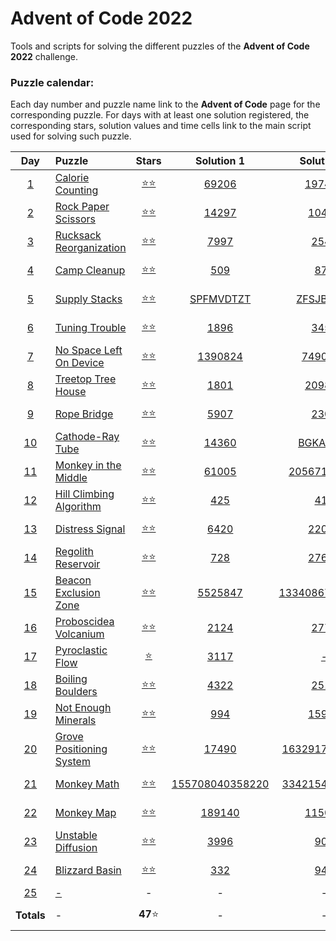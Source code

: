 # Advent of Code 2022

Tools and scripts for solving the different puzzles of the **Advent of Code 2022** 
challenge.

### Puzzle calendar:
Each day number and puzzle name link to the **Advent of Code** page for the 
corresponding puzzle. For days with at least one solution registered, the 
corresponding stars, solution values and time cells link to the main script used for 
solving such puzzle.

|                  **Day**                   | **Puzzle**                                                       |                                               **Stars**                                                |                                              **Solution 1**                                               |                                              **Solution 2**                                              |                                              **Time**                                              |
|:------------------------------------------:|:-----------------------------------------------------------------|:------------------------------------------------------------------------------------------------------:|:---------------------------------------------------------------------------------------------------------:|:--------------------------------------------------------------------------------------------------------:|:--------------------------------------------------------------------------------------------------:|
|  [1](https://adventofcode.com/2022/day/1)  | [Calorie Counting](https://adventofcode.com/2022/day/1)          | [:star::star:](https://github.com/JaviLunes/AdventCode2022/tree/master/src/aoc2022/day_1/solution.py)  |      [69206](https://github.com/JaviLunes/AdventCode2022/tree/master/src/aoc2022/day_1/solution.py)       |     [197400](https://github.com/JaviLunes/AdventCode2022/tree/master/src/aoc2022/day_1/solution.py)      |  [0.99 ms](https://github.com/JaviLunes/AdventCode2022/tree/master/src/aoc2022/day_1/solution.py)  |
|  [2](https://adventofcode.com/2022/day/2)  | [Rock Paper Scissors](https://adventofcode.com/2022/day/2)       | [:star::star:](https://github.com/JaviLunes/AdventCode2022/tree/master/src/aoc2022/day_2/solution.py)  |      [14297](https://github.com/JaviLunes/AdventCode2022/tree/master/src/aoc2022/day_2/solution.py)       |      [10498](https://github.com/JaviLunes/AdventCode2022/tree/master/src/aoc2022/day_2/solution.py)      |  [7.98 ms](https://github.com/JaviLunes/AdventCode2022/tree/master/src/aoc2022/day_2/solution.py)  |
|  [3](https://adventofcode.com/2022/day/3)  | [Rucksack Reorganization](https://adventofcode.com/2022/day/3)   | [:star::star:](https://github.com/JaviLunes/AdventCode2022/tree/master/src/aoc2022/day_3/solution.py)  |       [7997](https://github.com/JaviLunes/AdventCode2022/tree/master/src/aoc2022/day_3/solution.py)       |      [2545](https://github.com/JaviLunes/AdventCode2022/tree/master/src/aoc2022/day_3/solution.py)       |  [2.02 ms](https://github.com/JaviLunes/AdventCode2022/tree/master/src/aoc2022/day_3/solution.py)  |
|  [4](https://adventofcode.com/2022/day/4)  | [Camp Cleanup](https://adventofcode.com/2022/day/4)              | [:star::star:](https://github.com/JaviLunes/AdventCode2022/tree/master/src/aoc2022/day_4/solution.py)  |       [509](https://github.com/JaviLunes/AdventCode2022/tree/master/src/aoc2022/day_4/solution.py)        |       [870](https://github.com/JaviLunes/AdventCode2022/tree/master/src/aoc2022/day_4/solution.py)       |  [7.10 ms](https://github.com/JaviLunes/AdventCode2022/tree/master/src/aoc2022/day_4/solution.py)  |
|  [5](https://adventofcode.com/2022/day/5)  | [Supply Stacks](https://adventofcode.com/2022/day/5)             | [:star::star:](https://github.com/JaviLunes/AdventCode2022/tree/master/src/aoc2022/day_5/solution.py)  |    [SPFMVDTZT](https://github.com/JaviLunes/AdventCode2022/tree/master/src/aoc2022/day_5/solution.py)     |    [ZFSJBPRFP](https://github.com/JaviLunes/AdventCode2022/tree/master/src/aoc2022/day_5/solution.py)    |  [2.98 ms](https://github.com/JaviLunes/AdventCode2022/tree/master/src/aoc2022/day_5/solution.py)  |
|  [6](https://adventofcode.com/2022/day/6)  | [Tuning Trouble](https://adventofcode.com/2022/day/6)            | [:star::star:](https://github.com/JaviLunes/AdventCode2022/tree/master/src/aoc2022/day_6/solution.py)  |       [1896](https://github.com/JaviLunes/AdventCode2022/tree/master/src/aoc2022/day_6/solution.py)       |      [3452](https://github.com/JaviLunes/AdventCode2022/tree/master/src/aoc2022/day_6/solution.py)       |  [3.99 ms](https://github.com/JaviLunes/AdventCode2022/tree/master/src/aoc2022/day_6/solution.py)  |
|  [7](https://adventofcode.com/2022/day/7)  | [No Space Left On Device](https://adventofcode.com/2022/day/7)   | [:star::star:](https://github.com/JaviLunes/AdventCode2022/tree/master/src/aoc2022/day_7/solution.py)  |     [1390824](https://github.com/JaviLunes/AdventCode2022/tree/master/src/aoc2022/day_7/solution.py)      |     [7490863](https://github.com/JaviLunes/AdventCode2022/tree/master/src/aoc2022/day_7/solution.py)     |  [3.99 ms](https://github.com/JaviLunes/AdventCode2022/tree/master/src/aoc2022/day_7/solution.py)  |
|  [8](https://adventofcode.com/2022/day/8)  | [Treetop Tree House](https://adventofcode.com/2022/day/8)        | [:star::star:](https://github.com/JaviLunes/AdventCode2022/tree/master/src/aoc2022/day_8/solution.py)  |       [1801](https://github.com/JaviLunes/AdventCode2022/tree/master/src/aoc2022/day_8/solution.py)       |     [209880](https://github.com/JaviLunes/AdventCode2022/tree/master/src/aoc2022/day_8/solution.py)      | [41.89 ms](https://github.com/JaviLunes/AdventCode2022/tree/master/src/aoc2022/day_8/solution.py)  |
|  [9](https://adventofcode.com/2022/day/9)  | [Rope Bridge](https://adventofcode.com/2022/day/9)               | [:star::star:](https://github.com/JaviLunes/AdventCode2022/tree/master/src/aoc2022/day_9/solution.py)  |       [5907](https://github.com/JaviLunes/AdventCode2022/tree/master/src/aoc2022/day_9/solution.py)       |      [2303](https://github.com/JaviLunes/AdventCode2022/tree/master/src/aoc2022/day_9/solution.py)       |  [0.11 s](https://github.com/JaviLunes/AdventCode2022/tree/master/src/aoc2022/day_9/solution.py)   |
| [10](https://adventofcode.com/2022/day/10) | [Cathode-Ray Tube](https://adventofcode.com/2022/day/10)         | [:star::star:](https://github.com/JaviLunes/AdventCode2022/tree/master/src/aoc2022/day_10/solution.py) |      [14360](https://github.com/JaviLunes/AdventCode2022/tree/master/src/aoc2022/day_10/solution.py)      |    [BGKAEREZ](https://github.com/JaviLunes/AdventCode2022/tree/master/src/aoc2022/day_10/solution.py)    | [1.10 ms](https://github.com/JaviLunes/AdventCode2022/tree/master/src/aoc2022/day_10/solution.py)  |
| [11](https://adventofcode.com/2022/day/11) | [Monkey in the Middle](https://adventofcode.com/2022/day/11)     | [:star::star:](https://github.com/JaviLunes/AdventCode2022/tree/master/src/aoc2022/day_11/solution.py) |      [61005](https://github.com/JaviLunes/AdventCode2022/tree/master/src/aoc2022/day_11/solution.py)      |  [20567144694](https://github.com/JaviLunes/AdventCode2022/tree/master/src/aoc2022/day_11/solution.py)   |  [1.34 s](https://github.com/JaviLunes/AdventCode2022/tree/master/src/aoc2022/day_11/solution.py)  |
| [12](https://adventofcode.com/2022/day/12) | [Hill Climbing Algorithm](https://adventofcode.com/2022/day/12)  | [:star::star:](https://github.com/JaviLunes/AdventCode2022/tree/master/src/aoc2022/day_12/solution.py) |       [425](https://github.com/JaviLunes/AdventCode2022/tree/master/src/aoc2022/day_12/solution.py)       |      [418](https://github.com/JaviLunes/AdventCode2022/tree/master/src/aoc2022/day_12/solution.py)       | [77.46 ms](https://github.com/JaviLunes/AdventCode2022/tree/master/src/aoc2022/day_12/solution.py) |
| [13](https://adventofcode.com/2022/day/13) | [Distress Signal](https://adventofcode.com/2022/day/13)          | [:star::star:](https://github.com/JaviLunes/AdventCode2022/tree/master/src/aoc2022/day_13/solution.py) |      [6420](https://github.com/JaviLunes/AdventCode2022/tree/master/src/aoc2022/day_13/solution.py)       |     [22000](https://github.com/JaviLunes/AdventCode2022/tree/master/src/aoc2022/day_13/solution.py)      | [2.11 ms](https://github.com/JaviLunes/AdventCode2022/tree/master/src/aoc2022/day_13/solution.py)  |
| [14](https://adventofcode.com/2022/day/14) | [Regolith Reservoir](https://adventofcode.com/2022/day/14)       | [:star::star:](https://github.com/JaviLunes/AdventCode2022/tree/master/src/aoc2022/day_14/solution.py) |       [728](https://github.com/JaviLunes/AdventCode2022/tree/master/src/aoc2022/day_14/solution.py)       |     [27623](https://github.com/JaviLunes/AdventCode2022/tree/master/src/aoc2022/day_14/solution.py)      | [12.00 s](https://github.com/JaviLunes/AdventCode2022/tree/master/src/aoc2022/day_14/solution.py)  |
| [15](https://adventofcode.com/2022/day/15) | [Beacon Exclusion Zone](https://adventofcode.com/2022/day/15)    | [:star::star:](https://github.com/JaviLunes/AdventCode2022/tree/master/src/aoc2022/day_15/solution.py) |     [5525847](https://github.com/JaviLunes/AdventCode2022/tree/master/src/aoc2022/day_15/solution.py)     | [13340867187704](https://github.com/JaviLunes/AdventCode2022/tree/master/src/aoc2022/day_15/solution.py) | [76.61 s](https://github.com/JaviLunes/AdventCode2022/tree/master/src/aoc2022/day_15/solution.py)  |
| [16](https://adventofcode.com/2022/day/16) | [Proboscidea Volcanium](https://adventofcode.com/2022/day/16)    | [:star::star:](https://github.com/JaviLunes/AdventCode2022/tree/master/src/aoc2022/day_16/solution.py) |      [2124](https://github.com/JaviLunes/AdventCode2022/tree/master/src/aoc2022/day_16/solution.py)       |      [2775](https://github.com/JaviLunes/AdventCode2022/tree/master/src/aoc2022/day_16/solution.py)      |  [2.97 s](https://github.com/JaviLunes/AdventCode2022/tree/master/src/aoc2022/day_16/solution.py)  |
| [17](https://adventofcode.com/2022/day/17) | [Pyroclastic Flow](https://adventofcode.com/2022/day/17)         |    [:star:](https://github.com/JaviLunes/AdventCode2022/tree/master/src/aoc2022/day_17/solution.py)    |      [3117](https://github.com/JaviLunes/AdventCode2022/tree/master/src/aoc2022/day_17/solution.py)       |       [-](https://github.com/JaviLunes/AdventCode2022/tree/master/src/aoc2022/day_17/solution.py)        |  [0.29 s](https://github.com/JaviLunes/AdventCode2022/tree/master/src/aoc2022/day_17/solution.py)  |
| [18](https://adventofcode.com/2022/day/18) | [Boiling Boulders](https://adventofcode.com/2022/day/18)         | [:star::star:](https://github.com/JaviLunes/AdventCode2022/tree/master/src/aoc2022/day_18/solution.py) |      [4322](https://github.com/JaviLunes/AdventCode2022/tree/master/src/aoc2022/day_18/solution.py)       |      [2516](https://github.com/JaviLunes/AdventCode2022/tree/master/src/aoc2022/day_18/solution.py)      |  [0.65 s](https://github.com/JaviLunes/AdventCode2022/tree/master/src/aoc2022/day_18/solution.py)  |
| [19](https://adventofcode.com/2022/day/19) | [Not Enough Minerals](https://adventofcode.com/2022/day/19)      | [:star::star:](https://github.com/JaviLunes/AdventCode2022/tree/master/src/aoc2022/day_19/solution.py) |       [994](https://github.com/JaviLunes/AdventCode2022/tree/master/src/aoc2022/day_19/solution.py)       |     [15960](https://github.com/JaviLunes/AdventCode2022/tree/master/src/aoc2022/day_19/solution.py)      | [3.86 min](https://github.com/JaviLunes/AdventCode2022/tree/master/src/aoc2022/day_19/solution.py) |
| [20](https://adventofcode.com/2022/day/20) | [Grove Positioning System](https://adventofcode.com/2022/day/20) | [:star::star:](https://github.com/JaviLunes/AdventCode2022/tree/master/src/aoc2022/day_20/solution.py) |      [17490](https://github.com/JaviLunes/AdventCode2022/tree/master/src/aoc2022/day_20/solution.py)      | [1632917375836](https://github.com/JaviLunes/AdventCode2022/tree/master/src/aoc2022/day_20/solution.py)  | [17.33 s](https://github.com/JaviLunes/AdventCode2022/tree/master/src/aoc2022/day_20/solution.py)  |
| [21](https://adventofcode.com/2022/day/21) | [Monkey Math](https://adventofcode.com/2022/day/21)              | [:star::star:](https://github.com/JaviLunes/AdventCode2022/tree/master/src/aoc2022/day_21/solution.py) | [155708040358220](https://github.com/JaviLunes/AdventCode2022/tree/master/src/aoc2022/day_21/solution.py) | [3342154812537](https://github.com/JaviLunes/AdventCode2022/tree/master/src/aoc2022/day_21/solution.py)  |  [0.20 s](https://github.com/JaviLunes/AdventCode2022/tree/master/src/aoc2022/day_21/solution.py)  |
| [22](https://adventofcode.com/2022/day/22) | [Monkey Map](https://adventofcode.com/2022/day/22)               | [:star::star:](https://github.com/JaviLunes/AdventCode2022/tree/master/src/aoc2022/day_22/solution.py) |     [189140](https://github.com/JaviLunes/AdventCode2022/tree/master/src/aoc2022/day_22/solution.py)      |     [115063](https://github.com/JaviLunes/AdventCode2022/tree/master/src/aoc2022/day_22/solution.py)     | [76.88 ms](https://github.com/JaviLunes/AdventCode2022/tree/master/src/aoc2022/day_22/solution.py) |
| [23](https://adventofcode.com/2022/day/23) | [Unstable Diffusion](https://adventofcode.com/2022/day/23)       | [:star::star:](https://github.com/JaviLunes/AdventCode2022/tree/master/src/aoc2022/day_23/solution.py) |      [3996](https://github.com/JaviLunes/AdventCode2022/tree/master/src/aoc2022/day_23/solution.py)       |      [908](https://github.com/JaviLunes/AdventCode2022/tree/master/src/aoc2022/day_23/solution.py)       | [11.86 s](https://github.com/JaviLunes/AdventCode2022/tree/master/src/aoc2022/day_23/solution.py)  |
| [24](https://adventofcode.com/2022/day/24) | [Blizzard Basin](https://adventofcode.com/2022/day/24)           | [:star::star:](https://github.com/JaviLunes/AdventCode2022/tree/master/src/aoc2022/day_24/solution.py) |       [332](https://github.com/JaviLunes/AdventCode2022/tree/master/src/aoc2022/day_24/solution.py)       |      [942](https://github.com/JaviLunes/AdventCode2022/tree/master/src/aoc2022/day_24/solution.py)       | [24.46 s](https://github.com/JaviLunes/AdventCode2022/tree/master/src/aoc2022/day_24/solution.py)  |
| [25](https://adventofcode.com/2022/day/25) | [-](https://adventofcode.com/2022/day/25)                        |                                                   -                                                    |                                                     -                                                     |                                                    -                                                     |                                                 -                                                  |
|                 **Totals**                 | -                                                                |                                              **47**:star:                                              |                                                     -                                                     |                                                    -                                                     |                                            **6.33 min**                                            |
